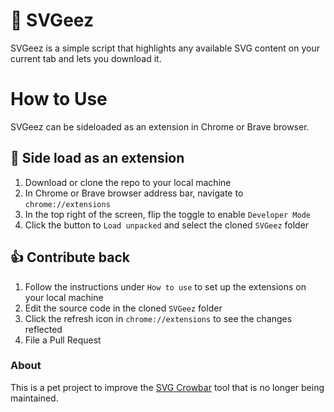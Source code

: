 # :tada: SVGeez

SVGeez is a simple script that highlights any available SVG content on your current tab and lets you download it.

# How to Use

SVGeez can be sideloaded as an extension in Chrome or Brave browser.

## :wrench: Side load as an extension

1. Download or clone the repo to your local machine
2. In Chrome or Brave browser address bar, navigate to `chrome://extensions`
3. In the top right of the screen, flip the toggle to enable `Developer Mode`
4. Click the button to `Load unpacked` and select the cloned `SVGeez` folder

## :thumbsup: Contribute back

1. Follow the instructions under `How to use` to set up the extensions on your local machine
2. Edit the source code in the cloned `SVGeez` folder
3. Click the refresh icon in `chrome://extensions` to see the changes reflected
4. File a Pull Request

### About

This is a pet project to improve the [SVG Crowbar](http://nytimes.github.com/svg-crowbar/) tool that is no longer being maintained.
